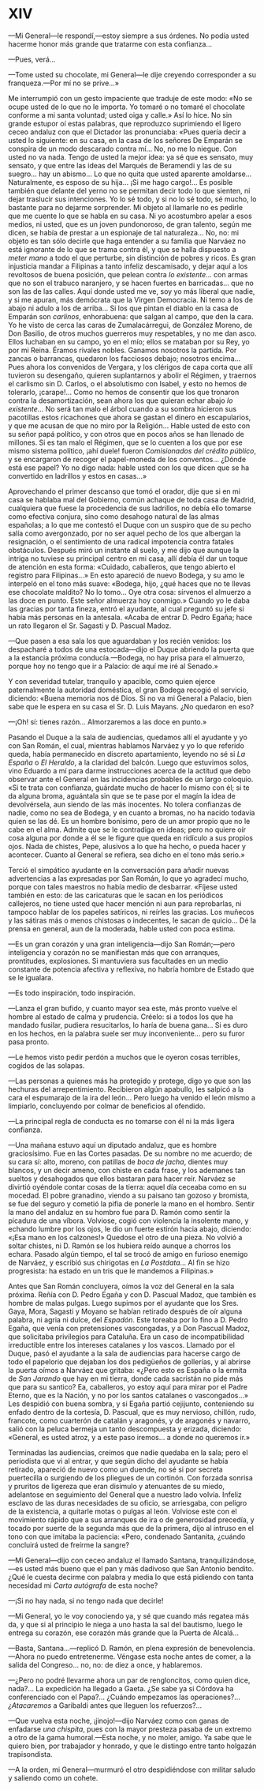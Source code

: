 # XIV

—Mi General—le respondí,—estoy siempre a sus órdenes. No podía usted hacerme
honor más grande que tratarme con esta confianza…

—Pues, verá…

—Tome usted su chocolate, mi General—le dije creyendo corresponder a su
franqueza.—Por mí no se prive…»

Me interrumpió con un gesto impaciente que traduje de este modo: «No se ocupe
usted de lo que no le importa. Yo tomaré o no tomaré el chocolate conforme a mi
santa voluntad; usted oiga y calle.» Así lo hice. No sin grande estupor oí
estas palabras, que reproduzco suprimiendo el ligero ceceo andaluz con que el
Dictador las pronunciaba: «Pues quería decir a usted lo siguiente: en su casa,
en la casa de los señores De Emparán se conspira de un modo descarado contra
mí… No, no me lo niegue. Con usted no va nada. Tengo de usted la mejor idea:
ya sé que es sensato, muy sensato, y que entre las ideas del Marqués de
Beramendi y las de su suegro… hay un abismo… Lo que no quita que usted
aparente amoldarse… Naturalmente, es esposo de su hija… ¡Si me hago
cargo!… Es posible también que delante del yerno no se permitan decir todo lo
que sienten, ni dejar traslucir sus intenciones. Yo lo sé todo, y si no lo sé
todo, sé mucho, lo bastante para no dejarme sorprender. Mi objeto al llamarle
no es pedirle que me cuente lo que se habla en su casa. Ni yo acostumbro apelar
a esos medios, ni usted, que es un joven pundonoroso, de gran talento, según me
dicen, se había de prestar a un espionaje de tal naturaleza… No, no: mi
objeto es tan sólo decirle que haga entender a su familia que Narváez no está
ignorante de lo que se trama contra él, y que se halla dispuesto a *meter mano*
a todo el que perturbe, sin distinción de pobres y ricos. Es gran injusticia
mandar a Filipinas a tanto infeliz descamisado, y dejar aquí a los revoltosos
de buena posición, que pelean contra *lo existente*… con armas que no son el
trabuco naranjero, y se hacen fuertes en barricadas… que no son las de las
calles. Aquí donde usted me ve, soy yo más liberal que nadie, y si me apuran,
más demócrata que la Virgen Democracia. Ni temo a los de abajo ni adulo a los
de arriba… Si los que pintan el diablo en la casa de Emparán son *carlinos*,
enhorabuena: que salgan al campo, que den la cara. Yo he visto de cerca las
caras de Zumalacárregui, de González Moreno, de Don Basilio, de otros muchos
guerreros muy respetables, y no me dan asco. Ellos luchaban en su campo, yo en
el mío; ellos se mataban por su Rey, yo por mi Reina. Éramos rivales nobles.
Ganamos nosotros la partida. Por zancas o barrancas, quedaron los facciosos
debajo; nosotros encima… Pues ahora los convenidos de Vergara, y los clérigos
de capa corta que allí tuvieron su desengaño, quieren suplantarnos y abolir el
Régimen, y traernos el carlismo sin D. Carlos, o el absolutismo con Isabel,
y esto no hemos de tolerarlo, ¡carape!… Como no hemos de consentir que los
que tronaron contra la desamortización, sean ahora los que quieran echar abajo
*lo existente*… No será tan malo el árbol cuando a su sombra hicieron sus
pacotillas estos ricachones que ahora se gastan el dinero en escapularios,
y que me acusan de que no miro por la Religión… Hable usted de esto con su
señor papá político, y con otros que en pocos años se han llenado de millones.
Si es tan malo el Régimen, que se lo cuenten a los que por ese mismo sistema
político, ¡ahí duele! fueron *Comisionados del crédito público*, y se
encargaron de recoger el papel-moneda de los conventos… ¿Dónde está ese
papel? Yo no digo nada: hable usted con los que dicen que se ha convertido en
ladrillos y estos en casas…»

Aprovechando el primer descanso que tomó el orador, dije que si en mi casa se
hablaba mal del Gobierno, común achaque de toda casa de Madrid, cualquiera que
fuese la procedencia de sus ladrillos, no debía ello tomarse como efectiva
conjura, sino como desahogo natural de las almas españolas; a lo que me
contestó el Duque con un suspiro que de su pecho salía como avergonzado, por no
ser aquel pecho de los que albergan la resignación, o el sentimiento de una
radical impotencia contra fatales obstáculos. Después miró un instante al
suelo, y me dijo que aunque la intriga no tuviese su principal centro en mi
casa, allí debía él dar un toque de atención en esta forma: «Cuidado,
caballeros, que tengo abierto el registro para Filipinas…» En esto apareció
de nuevo Bodega, y su amo le interpeló en el tono más suave: «Bodega, hijo,
¿qué haces que no te llevas ese chocolate maldito? No lo tomo… Oye otra cosa:
sírvenos el almuerzo a las doce en punto. Este señor almuerza hoy conmigo.»
Cuando yo le daba las gracias por tanta fineza, entró el ayudante, al cual
preguntó su jefe si había más personas en la antesala. «Acaba de entrar D.
Pedro Egaña; hace un rato llegaron el Sr. Sagasti y D. Pascual Madoz.

—Que pasen a esa sala los que aguardaban y los recién venidos: los despacharé
a todos de una estocada—dijo el Duque abriendo la puerta que a la estancia
próxima conducía.—Bodega, no hay prisa para el almuerzo, porque hoy no tengo
que ir a Palacio: de aquí me iré al Senado.»

Y con severidad tutelar, tranquilo y apacible, como quien ejerce paternalmente
la autoridad doméstica, el gran Bodega recogió el servicio, diciendo: «Buena
memoria nos dé Dios. Si no va mi General a Palacio, bien sabe que le espera en
su casa el Sr. D. Luis Mayans. ¿No quedaron en eso?

—¡Oh! sí: tienes razón… Almorzaremos a las doce en punto.»

Pasando el Duque a la sala de audiencias, quedamos allí el ayudante y yo con
San Román, el cual, mientras hablamos Narváez y yo lo que referido queda, había
permanecido en discreto apartamiento, leyendo no sé si *La España* o *El
Heraldo*, a la claridad del balcón. Luego que estuvimos solos, vino Eduardo
a mí para darme instrucciones acerca de la actitud que debo observar ante el
General en las incidencias probables de un largo coloquio. «Si te trata con
confianza, guárdate mucho de hacer lo mismo con él; si te da alguna broma,
aguántala sin que se te pase por el magín la idea de devolvérsela, aun siendo
de las más inocentes. No tolera confianzas de nadie, como no sea de Bodega,
y en cuanto a bromas, no ha nacido todavía quien se las dé. Es un hombre
bonísimo, pero de un amor propio que no le cabe en el alma. Admite que se le
contradiga en ideas; pero no quiere oír cosa alguna por donde a él se le figure
que queda en ridículo a sus propios ojos. Nada de chistes, Pepe, alusivos a lo
que ha hecho, o pueda hacer y acontecer. Cuanto al General se refiera, sea
dicho en el tono más serio.»

Terció el simpático ayudante en la conversación para añadir nuevas advertencias
a las expresadas por San Román, lo que yo agradecí mucho, porque con tales
maestros no había medio de desbarrar. «Fíjese usted también en esto: de las
caricaturas que le sacan en los periódicos callejeros, no tiene usted que hacer
mención ni aun para reprobarlas, ni tampoco hablar de los papeles satíricos, ni
reírles las gracias. Los muñecos y las sátiras más o menos chistosas
o indecentes, le sacan de quicio… Dé la prensa en general, aun de la
moderada, hable usted con poca estima.

—Es un gran corazón y una gran inteligencia—dijo San Román;—pero inteligencia
y corazón no se manifiestan más que con arranques, prontitudes, explosiones. Si
mantuviera sus facultades en un medio constante de potencia afectiva
y reflexiva, no habría hombre de Estado que se le igualara.

—Es todo inspiración, todo inspiración.

—Lanza el gran bufido, y cuanto mayor sea este, más pronto vuelve el hombre al
estado de calma y prudencia. Créelo: si a todos los que ha mandado fusilar,
pudiera resucitarlos, lo haría de buena gana… Si es duro en los hechos, en la
palabra suele ser muy inconveniente… pero su furor pasa pronto.

—Le hemos visto pedir perdón a muchos que le oyeron cosas terribles, cogidos de
las solapas.

—Las personas a quienes más ha protegido y protege, digo yo que son las
hechuras del arrepentimiento. Recibieron algún apabullo, les salpicó a la cara
el espumarajo de la ira del león… Pero luego ha venido el león mismo
a limpiarlo, concluyendo por colmar de beneficios al ofendido.

—La principal regla de conducta es no tomarse con él ni la más ligera
confianza.

—Una mañana estuvo aquí un diputado andaluz, que es hombre graciosísimo. Fue en
las Cortes pasadas. De su nombre no me acuerdo; de su cara sí: alto, moreno,
con patillas de *boca de jacha*, dientes muy blancos, y un decir ameno, con
chiste en cada frase, y los ademanes tan sueltos y desahogados que ellos
bastaran para hacer reír. Narváez se divirtió oyéndole contar cosas de la
tierra: aquel día ceceaba como en su mocedad. El pobre granadino, viendo a su
paisano tan gozoso y bromista, se fue del seguro y cometió la pifia de ponerle
la mano en el hombro. Sentir la mano del andaluz en su hombro fue para D. Ramón
como sentir la picadura de una víbora. Volviose, cogió con violencia la
insolente mano, y echando lumbre por los ojos, le dio un fuerte estirón hacia
abajo, diciendo: «¡Esa mano en los calzones!» Quedose el otro de una pieza. No
volvió a soltar chistes, ni D. Ramón se los hubiera reído aunque a chorros los
echara. Pasado algún tiempo, el tal se trocó de amigo en furioso enemigo de
Narváez, y escribió sus chirigotas en *La Postdata*… Al fin se hizo
progresista: ha estado en un tris que le mandemos a Filipinas.»

Antes que San Román concluyera, oímos la voz del General en la sala próxima.
Reñía con D. Pedro Egaña y con D. Pascual Madoz, que también es hombre de malas
pulgas. Luego supimos por el ayudante que los Sres. Gaya, Mora, Sagasti
y Moyano se habían retirado después de oír alguna palabra, ni agria ni dulce,
del *Espadón*. Este toreaba por lo fino a D. Pedro Egaña, que venía con
pretensiones vascongadas, y a Don Pascual Madoz, que solicitaba privilegios
para Cataluña. Era un caso de incompatibilidad irreductible entre los intereses
catalanes y los vascos. Llamado por el Duque, pasó el ayudante a la sala de
audiencias para hacerse cargo de todo el papelorio que dejaban los dos
pedigüeños de gollerías, y al abrirse la puerta oímos a Narváez que gritaba:
«¿Pero esto es España o la ermita de *San Jarando* que hay en mi tierra, donde
cada sacristán no pide más que para su santico? Ea, caballeros, yo estoy aquí
para mirar por el Padre Eterno, que es la Nación, y no por los santos catalanes
o vascongados…» Les despidió con buena sombra, y si Egaña partió cejijunto,
conteniendo su enfado dentro de la cortesía, D. Pascual, que es muy nervioso,
chillón, rudo, francote, como cuarterón de catalán y aragonés, y de aragonés
y navarro, salió con la peluca bermeja un tanto descompuesta y erizada,
diciendo: «General, es usted atroz, y a este paso iremos… a donde no queremos
ir.»

Terminadas las audiencias, creímos que nadie quedaba en la sala; pero el
periodista que vi al entrar, y que según dicho del ayudante se había retirado,
apareció de nuevo como un duende, no sé si por secreta puertecilla o surgiendo
de los pliegues de un cortinón. Con forzada sonrisa y pruritos de ligereza que
eran disimulo y atenuantes de su miedo, adelantose en seguimiento del General
que a nuestro lado volvía. Infeliz esclavo de las duras necesidades de su
oficio, se arriesgaba, con peligro de la existencia, a quitarle motas o pulgas
al león. Volviose este con el movimiento rápido que a sus arranques de ira o de
generosidad precedía, y tocado por suerte de la segunda más que de la primera,
dijo al intruso en el tono con que imitaba la paciencia: «Pero, condenado
Santanita, ¿cuándo concluirá usted de freírme la sangre?

—Mi General—dijo con ceceo andaluz el llamado Santana, tranquilizándose,—es
usted más bueno que el pan y más dadivoso que San Antonio bendito. ¿Qué le
cuesta decirme con palabra y media lo que está pidiendo con tanta necesidad mi
*Carta autógrafa* de esta noche?

—¡Si no hay nada, si no tengo nada que decirle!

—Mi General, yo le voy conociendo ya, y sé que cuando más regatea más da, y que
si al principio le niega a uno hasta la sal del bautismo, luego le entrega su
corazón, ese corazón más grande que la Puerta de Alcalá…

—Basta, Santana…—replicó D. Ramón, en plena expresión de benevolencia.—Ahora
no puedo entretenerme. Véngase esta noche antes de comer, a la salida del
Congreso… no, no: de diez a once, y hablaremos.

—¿Pero no podré llevarme ahora un par de rengloncitos, como quien dice,
nada?… La expedición ha llegado a Gaeta. ¿Se sabe ya si Córdova ha
conferenciado con el Papa?… ¿Cuándo empezamos las operaciones?…
*¿Atacaremos* a Garibaldi antes que lleguen los refuerzos?…

—Que vuelva esta noche, ¡jinojo!—dijo Narváez como con ganas de enfadarse *una
chispita*, pues con la mayor presteza pasaba de un extremo a otro de la gama
humoral.—Esta noche, y no moler, amigo. Ya sabe que le quiero bien, por
trabajador y honrado, y que le distingo entre tanto holgazán trapisondista.

—A la orden, mi General—murmuró el otro despidiéndose con militar saludo
y saliendo como un cohete.
